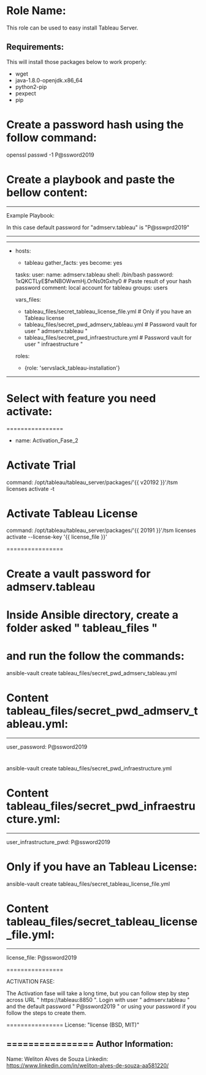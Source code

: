 Role Name:
=========

This role can be used to easy install Tableau Server.

Requirements:
------------
This will install those packages below to work properly:
  - wget
  - java-1.8.0-openjdk.x86_64
  - python2-pip
  - pexpect
  - pip

# Create a password hash using the follow command:
openssl passwd -1 P@ssword2019

# Create a playbook and paste the bellow content:
----------------
Example Playbook:

In this case default password for "admserv.tableau" is "P@sswprd2019"

----------------

---
- hosts:
   - tableau
  gather_facts: yes
  become: yes

  tasks:
    user:
      name: admserv.tableau
      shell: /bin/bash
      password: $1$xQKCTLyE$fwNBOWwmHj.OrNs0tGxhy0  # Paste result of your hash password
      comment: local account for tableau
      groups: users

  vars_files:
    - tableau_files/secret_tableau_license_file.yml # Only if you have an Tableau license
    - tableau_files/secret_pwd_admserv_tableau.yml   # Password vault for user " admserv.tableau "
    - tableau_files/secret_pwd_infraestructure.yml   # Password vault for user " infraestructure "

  roles:
    - {role: 'servslack_tableau-installation'}

----------------

# Select with feature you need activate:
================

- name: Activation_Fase_2
# Activate Trial
  command: /opt/tableau/tableau_server/packages/'{{ v20192 }}'/tsm licenses activate -t
# Activate Tableau License
 command: /opt/tableau/tableau_server/packages/'{{ 20191 }}'/tsm licenses activate --license-key '{{ license_file }}'

================

#
# Create a vault password for admserv.tableau
#
# Inside Ansible directory, create a folder asked " tableau_files "
# and run the follow the commands:
ansible-vault create tableau_files/secret_pwd_admserv_tableau.yml
# Content tableau_files/secret_pwd_admserv_tableau.yml:
---
user_password: P@ssword2019
#

ansible-vault create tableau_files/secret_pwd_infraestructure.yml
# Content tableau_files/secret_pwd_infraestructure.yml:
---
user_infrastructure_pwd: P@ssword2019

# Only if you have an Tableau License:
ansible-vault create tableau_files/secret_tableau_license_file.yml
# Content tableau_files/secret_tableau_license_file.yml:

---
license_file: P@ssword2019

================

ACTIVATION FASE:

The Activation fase will take a long time, but you can follow step by step across URL " https://tableau:8850 ". Login with user " admserv.tableau " and the default password " P@ssword2019 " or using your password if you follow the steps to create them.

================
License: "license (BSD, MIT)"


================
Author Information:
------------------
Name: Weliton Alves de Souza
Linkedin: https://www.linkedin.com/in/weliton-alves-de-souza-aa581220/
